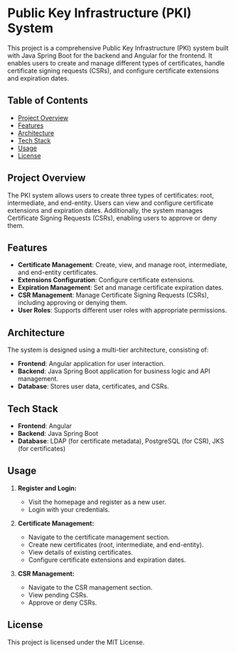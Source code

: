 

# Public Key Infrastructure (PKI) System

This project is a comprehensive Public Key Infrastructure (PKI) system built with Java Spring Boot for the backend and Angular for the frontend. It enables users to create and manage different types of certificates, handle certificate signing requests (CSRs), and configure certificate extensions and expiration dates.

## Table of Contents

- [Project Overview](#project-overview)
- [Features](#features)
- [Architecture](#architecture)
- [Tech Stack](#tech-stack)
- [Usage](#usage)
- [License](#license)

## Project Overview

The PKI system allows users to create three types of certificates: root, intermediate, and end-entity. Users can view and configure certificate extensions and expiration dates. Additionally, the system manages Certificate Signing Requests (CSRs), enabling users to approve or deny them.

## Features

- **Certificate Management**: Create, view, and manage root, intermediate, and end-entity certificates.
- **Extensions Configuration**: Configure certificate extensions.
- **Expiration Management**: Set and manage certificate expiration dates.
- **CSR Management**: Manage Certificate Signing Requests (CSRs), including approving or denying them.
- **User Roles**: Supports different user roles with appropriate permissions.

## Architecture

The system is designed using a multi-tier architecture, consisting of:

- **Frontend**: Angular application for user interaction.
- **Backend**: Java Spring Boot application for business logic and API management.
- **Database**: Stores user data, certificates, and CSRs.

## Tech Stack

- **Frontend**: Angular
- **Backend**: Java Spring Boot
- **Database**: LDAP (for certificate metadata), PostgreSQL (for CSR), JKS (for certificates)


## Usage

1. **Register and Login:**
    - Visit the homepage and register as a new user.
    - Login with your credentials.

2. **Certificate Management:**
    - Navigate to the certificate management section.
    - Create new certificates (root, intermediate, and end-entity).
    - View details of existing certificates.
    - Configure certificate extensions and expiration dates.

3. **CSR Management:**
    - Navigate to the CSR management section.
    - View pending CSRs.
    - Approve or deny CSRs.


## License

This project is licensed under the MIT License.
